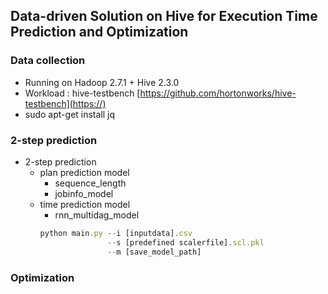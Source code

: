 ## Data-driven Solution on Hive for Execution Time Prediction and Optimization

### Data collection
* Running on Hadoop 2.7.1 + Hive 2.3.0
* Workload : hive-testbench
[https://github.com/hortonworks/hive-testbench](https://)
* sudo apt-get install jq

### 2-step prediction
* 2-step prediction
    * plan prediction model
        * sequence_length
        * jobinfo_model
    * time prediction model
        * rnn_multidag_model
        ```javascript
        python main.py --i [inputdata].csv 
                       --s [predefined scalerfile].scl.pkl 
                       --m [save_model_path]
        ```
### Optimization 
  


